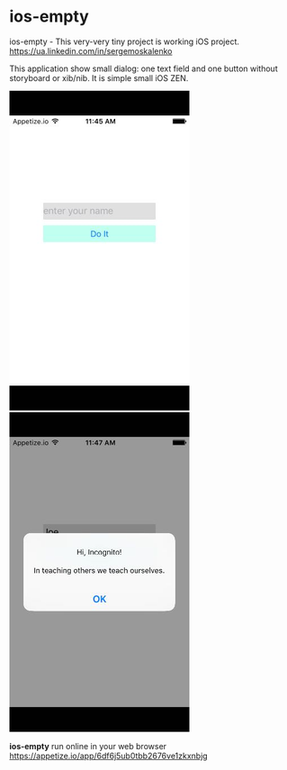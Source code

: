 # ios-empty
ios-empty - This very-very tiny project is working iOS project.  https://ua.linkedin.com/in/sergemoskalenko

This application show small dialog: one text field and one button without storyboard or xib/nib.
It is simple small iOS ZEN.


![img2](https://github.com/sergemoskalenko/Tiny-crazy-small-projects-and-snippets/blob/master/ios-empty/ios-empty.jpg?raw=true)
![img3](https://github.com/sergemoskalenko/Tiny-crazy-small-projects-and-snippets/blob/master/ios-empty/ios-empty3.jpg?raw=true)

**ios-empty** run online in your web browser
https://appetize.io/app/6df6j5ub0tbb2676ve1zkxnbjg
